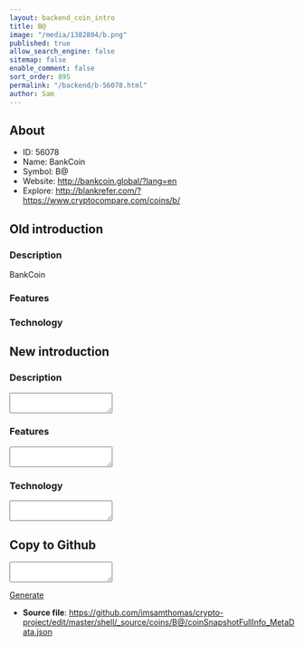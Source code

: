 ```yaml
---
layout: backend_coin_intro
title: B@
image: "/media/1382804/b.png"
published: true
allow_search_engine: false
sitemap: false
enable_comment: false
sort_order: 895
permalink: "/backend/b-56078.html"
author: Sam
---
```


## About

- ID: 56078
- Name: BankCoin
- Symbol: B@
- Website: http://bankcoin.global/?lang=en
- Explore: http://blankrefer.com/?https://www.cryptocompare.com/coins/b/


## Old introduction

### Description

<p>BankCoin</p>

### Features


### Technology




## New introduction


### Description
<textarea id="meta_description" name="description"></textarea>

### Features
<textarea id="meta_features" name="features"></textarea>

### Technology
<textarea id="meta_technology" name="technology"></textarea>


## Copy to Github

<textarea id="coinsnapshotfullinfo_metadata"></textarea>

<a href="#gen" onclick="generateMetaDatJson()">Generate</a>

- **Source file**: <a href="https://github.com/imsamthomas/crypto-project/edit/master/shell/_source/coins/B@/coinSnapshotFullInfo_MetaData.json">https://github.com/imsamthomas/crypto-project/edit/master/shell/_source/coins/B@/coinSnapshotFullInfo_MetaData.json</a>

